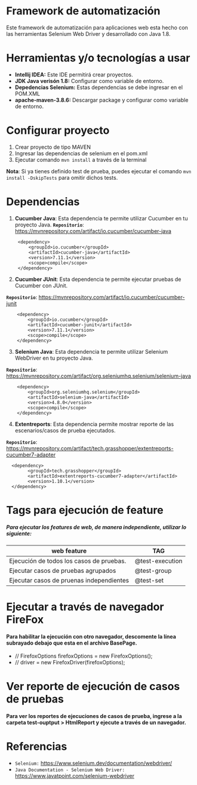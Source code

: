 # Framework de automatización

Este framework de automatización para aplicaciones web esta hecho con las herramientas Selenium Web Driver y
desarrollado con Java 1.8.

# Herramientas y/o tecnologías a usar

* **Intellij IDEA:** Este IDE permitirá crear proyectos.
* **JDK Java verisón 1.8:** Configurar como variable de entorno.
* **Depedencias Selenium:** Estas dependencias se debe ingresar en el POM.XML
* **apache-maven-3.8.6:** Descargar package y configurar como variable de entorno.

# Configurar proyecto

1. Crear proyecto de tipo MAVEN
2. Ingresar las dependencias de selenium en el pom.xml
3. Ejecutar comando `mvn install` a través de la terminal

**Nota**: Si ya tienes definido test de prueba, puedes ejecutar el comando `mvn install -DskipTests` para omitir dichos
tests.

# Dependencias

1. **Cucumber Java**: Esta dependencia te permite utilizar Cucumber en tu proyecto Java.
   **`Repositorio`**: https://mvnrepository.com/artifact/io.cucumber/cucumber-java

        <dependency>
            <groupId>io.cucumber</groupId>
            <artifactId>cucumber-java</artifactId>
            <version>7.11.1</version>
            <scope>compile</scope>
        </dependency>

2. **Cucumber JUnit**: Esta dependencia te permite ejecutar pruebas de Cucumber con JUnit.

**`Repositorio`**: https://mvnrepository.com/artifact/io.cucumber/cucumber-junit

        <dependency>
            <groupId>io.cucumber</groupId>
            <artifactId>cucumber-junit</artifactId>
            <version>7.11.1</version>
            <scope>compile</scope>
        </dependency>

3. **Selenium Java**: Esta dependencia te permite utilizar Selenium WebDriver en tu proyecto Java.

**`Repositorio`**: https://mvnrepository.com/artifact/org.seleniumhq.selenium/selenium-java

        <dependency>
            <groupId>org.seleniumhq.selenium</groupId>
            <artifactId>selenium-java</artifactId>
            <version>4.8.0</version>
            <scope>compile</scope>
        </dependency>

4. **Extentreports**: Esta dependencia permite mostrar reporte de las escenarios/casos de prueba ejecutados.

**`Repositorio`**: https://mvnrepository.com/artifact/tech.grasshopper/extentreports-cucumber7-adapter

      <dependency>
            <groupId>tech.grasshopper</groupId>
            <artifactId>extentreports-cucumber7-adapter</artifactId>
            <version>1.10.1</version>
      </dependency>

# Tags para ejecución de feature

##### Para ejecutar los features de web, de manera independiente, utilizar lo siguiente:

| web feature                              | TAG             |
|------------------------------------------|-----------------|
| Ejecución de todos los casos de pruebas. | @test-execution |
| Ejecutar casos de pruebas agrupados      | @test-group     |
| Ejecutar casos de pruenas independientes | @test-set       | 

# Ejecutar a través de navegador FireFox

#### Para habilitar  la ejecución con otro navegador, descomente la línea subrayado debajo que esta en el archivo BasePage.

* // FirefoxOptions firefoxOptions = new FirefoxOptions();
* // driver = new FirefoxDriver(firefoxOptions);

# Ver reporte de ejecución de casos de pruebas

#### Para ver los reportes de ejecuciones de casos de prueba, ingrese a la carpeta test-ouptput > HtmlReport y ejecute a través de un navegador.

# Referencias

* `Selenium:` https://www.selenium.dev/documentation/webdriver/
* `Java Documentation - Selenium Web Driver:` https://www.javatpoint.com/selenium-webdriver


